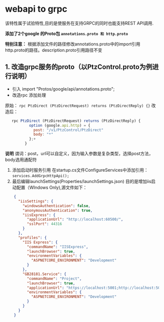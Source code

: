 # webapi to grpc 

该特性属于试验特性,目的是使服务在支持GRPC的同时也能支持REST API调用.

**添加了2个google 的Proto包  `annotations.proto 和 http.proto`**

**特别注意：** 根据添加文件的路径修改annotations.proto中的import引用http.proto的路径。description.proto引用路径不变

## 1. 改造grpc服务的proto（以PtzControl.proto为例进行说明）

 + 引入 import "Protos/google/api/annotations.proto";
 + 改造rpc 添加处理

 原始： `rpc PtzDirect (PtzDirectRequest) returns (PtzDirectReply) {}`
 改造后：

 ```js
    rpc PtzDirect (PtzDirectRequest) returns (PtzDirectReply) {
            option (google.api.http) = {
              post: "/v1/PtzControl/PtzDirect"
              body: "*"
            };+
          }
 ```

**说明** 谓词：post，url可以自定义，因为输入参数是复杂类型，选择post方法，body选用通配符

1. 添加启动时服务引用
在startup.cs文件ConfigureServices中添加引用：`services.AddGrpcHttpApi();`
2. 最后编辑launchSettings(Properties/launchSettings.json)
目的是增加iis启动配置（WIndows Only),源文件如下：
```json
    {
      "iisSettings": {
        "windowsAuthentication": false,
        "anonymousAuthentication": true,
        "iisExpress": {
          "applicationUrl": "http://localhost:60500/",
          "sslPort": 44316
        }
      },
      "profiles": {
        "IIS Express": {
          "commandName": "IISExpress",
          "launchBrowser": true,
          "environmentVariables": {
            "ASPNETCORE_ENVIRONMENT": "Development"
          }
        },
        "GB28181.Service": {
          "commandName": "Project",
          "launchBrowser": true,
          "applicationUrl": "https://localhost:5001;http://localhost:5000",
          "environmentVariables": {
            "ASPNETCORE_ENVIRONMENT": "Development"
          }
        }
      }
    }
```